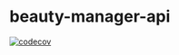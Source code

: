 # beauty-manager-api

[![codecov](https://codecov.io/gh/<owner>/<repo>/branch/main/graph/badge.svg)](https://codecov.io/gh/<owner>/<repo>)
